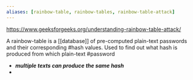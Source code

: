 ```yaml
---
aliases: [rainbow-table, rainbow-tables, rainbow-table-attack]
---
```

https://www.geeksforgeeks.org/understanding-rainbow-table-attack/

A rainbow-table is a [[database]] of pre-computed plain-text passwords and their corresponding #hash values.
	Used to find out what hash is produced from which plain-text #password
- ***multiple texts can produce the same hash***
- 